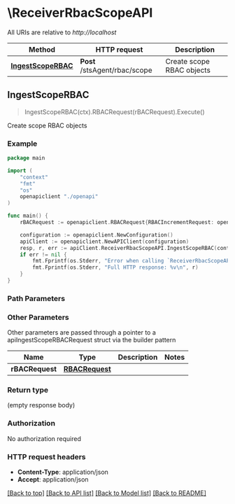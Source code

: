 # \ReceiverRbacScopeAPI

All URIs are relative to *http://localhost*

Method | HTTP request | Description
------------- | ------------- | -------------
[**IngestScopeRBAC**](ReceiverRbacScopeAPI.md#IngestScopeRBAC) | **Post** /stsAgent/rbac/scope | Create scope RBAC objects



## IngestScopeRBAC

> IngestScopeRBAC(ctx).RBACRequest(rBACRequest).Execute()

Create scope RBAC objects



### Example

```go
package main

import (
    "context"
    "fmt"
    "os"
    openapiclient "./openapi"
)

func main() {
    rBACRequest := openapiclient.RBACRequest{RBACIncrementRequest: openapiclient.NewRBACIncrementRequest("Type_example", int64(123), "Cluster_example", []openapiclient.RbacDataChanges{openapiclient.RbacDataChanges{CreateRbacData: openapiclient.NewCreateRbacData("Type_example", openapiclient.RbacData{ClusterRole: openapiclient.NewClusterRole("Kind_example", *openapiclient.NewObjectMeta("Uid_example", "Name_example"))})}})} // RBACRequest | 

    configuration := openapiclient.NewConfiguration()
    apiClient := openapiclient.NewAPIClient(configuration)
    resp, r, err := apiClient.ReceiverRbacScopeAPI.IngestScopeRBAC(context.Background()).RBACRequest(rBACRequest).Execute()
    if err != nil {
        fmt.Fprintf(os.Stderr, "Error when calling `ReceiverRbacScopeAPI.IngestScopeRBAC``: %v\n", err)
        fmt.Fprintf(os.Stderr, "Full HTTP response: %v\n", r)
    }
}
```

### Path Parameters



### Other Parameters

Other parameters are passed through a pointer to a apiIngestScopeRBACRequest struct via the builder pattern


Name | Type | Description  | Notes
------------- | ------------- | ------------- | -------------
 **rBACRequest** | [**RBACRequest**](RBACRequest.md) |  | 

### Return type

 (empty response body)

### Authorization

No authorization required

### HTTP request headers

- **Content-Type**: application/json
- **Accept**: application/json

[[Back to top]](#) [[Back to API list]](../README.md#documentation-for-api-endpoints)
[[Back to Model list]](../README.md#documentation-for-models)
[[Back to README]](../README.md)

